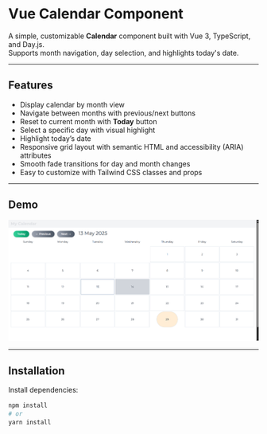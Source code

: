 # Vue Calendar Component

A simple, customizable **Calendar** component built with Vue 3, TypeScript, and Day.js.  
Supports month navigation, day selection, and highlights today's date.

---

## Features

- Display calendar by month view
- Navigate between months with previous/next buttons
- Reset to current month with **Today** button
- Select a specific day with visual highlight
- Highlight today’s date
- Responsive grid layout with semantic HTML and accessibility (ARIA) attributes
- Smooth fade transitions for day and month changes
- Easy to customize with Tailwind CSS classes and props

---

## Demo

<!-- Replace with your actual demo gif or screenshot -->
![Calendar Demo](./src/assets/my-calendar.png)

---

## Installation

Install dependencies:

```bash
npm install
# or
yarn install
